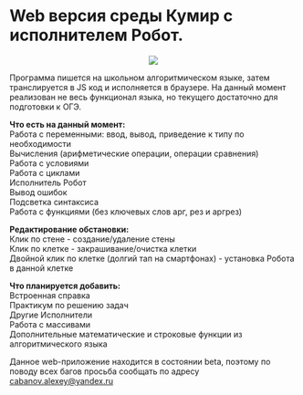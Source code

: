# Web версия среды Кумир с исполнителем Робот.
<p align='center'><img src='http://cs8.pikabu.ru/post_img/2016/06/09/9/1465483588158547294.png'/></p>
Программа пишется на школьном алгоритмическом языке, затем транслируется в JS код и исполняется в браузере. На данный момент реализован не весь функционал языка, но текущего достаточно для подготовки к ОГЭ.

**Что есть на данный момент:**<br>
Работа с переменными: ввод, вывод, приведение к типу по необходимости<br>
Вычисления (арифметические операции, операции сравнения)<br>
Работа с условиями<br>
Работа с циклами<br>
Исполнитель Робот<br>
Вывод ошибок<br>
Подсветка синтаксиса <br>
Работа с функциями (без ключевых слов арг, рез и аргрез)<br>

**Редактирование обстановки:**<br>
Клик по стене - создание/удаление стены<br>
Клик по клетке - закрашивание/очистка клетки<br>
Двойной клик по клетке (долгий тап на смартфонах) - установка Робота в данной клетке<br>

**Что планируется добавить:**<br>
Встроенная справка<br>
Практикум по решению задач<br>
Другие Исполнители<br>
Работа с массивами<br>
Дополнительные математические и строковые функции из алгоритмического языка


Данное web-приложение находится в состоянии beta, поэтому по поводу всех багов просьба сообщать по адресу cabanov.alexey@yandex.ru
